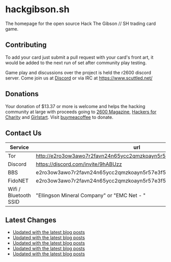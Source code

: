 # hackgibson.sh
The homepage for the open source Hack The Gibson // SH trading card game.


## Contributing

To add your card just submit a pull request with your card's front art, it would be added to the next run of set after community play testing.

Game play and discussions over the project is held the r2600 discord server. Come join us at [Discord](https://discord.com/invite/9hABUzz) or via IRC at https://www.scuttled.net/


## Donations

Your donation of $13.37 or more is welcome and helps the hacking community at large with proceeds going to [2600 Magazine](https://2600.com/), [Hackers for Charity](https://hackersforcharity.org) and [Girlstart](https://girlstart.org).  Visit [buymeacoffee](https://www.buymeacoffee.com/hackgibson.sh) to donate.


## Contact Us

Service | url
-|-
Tor | http://e2ro3ow3awo7r2favn24n65ycc2qmzkoayn5r57e3f56nvjwdcgg32ad.onion
Discord | https://discord.com/invite/9hABUzz
BBS | e2ro3ow3awo7r2favn24n65ycc2qmzkoayn5r57e3f56nvjwdcgg32ad.onion:23
FidoNET | e2ro3ow3awo7r2favn24n65ycc2qmzkoayn5r57e3f56nvjwdcgg32ad.onion:24554
Wifi / Bluetooth SSID | "Ellingson Mineral Company" or "EMC Net - <fidonet address>"

## Latest Changes
<!-- BLOG-POST-LIST:START -->
- [Updated with the latest blog posts](https://github.com/DFW2600/hackgibson.sh/commit/36439ea00ead8bb28359b327a10a8634f3e93d12)
- [Updated with the latest blog posts](https://github.com/DFW2600/hackgibson.sh/commit/ace98c465a78b3a3cce08fed73dbdcf74df90cfd)
- [Updated with the latest blog posts](https://github.com/DFW2600/hackgibson.sh/commit/ede773e38de2e934e1dba4c61cbc47f953fa1f7d)
- [Updated with the latest blog posts](https://github.com/DFW2600/hackgibson.sh/commit/d25ba7bb42e1120a65493840b4e169c5d5f9b9b4)
- [Updated with the latest blog posts](https://github.com/DFW2600/hackgibson.sh/commit/eb60bc9e24399f118f81a887897bf6d5ffb17dd6)
<!-- BLOG-POST-LIST:END -->
